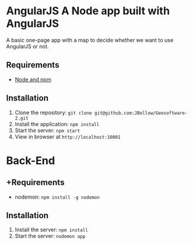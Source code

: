 # AngularJS A Node app built with AngularJS

A basic one-page app with a map to decide whether we want to use AngularJS or not.

## Requirements

- [Node and npm](http://nodejs.org)

## Installation

1. Clone the repository: `git clone git@github.com:JBollow/Geosoftware-2.git`
2. Install the application: `npm install`
3. Start the server: `npm start`
4. View in browser at `http://localhost:10001`



# Back-End

## +Requirements

- nodemon: `npm install -g nodemon`

## Installation

1. Install the server: `npm install`
2. Start the server: `nodemon app`